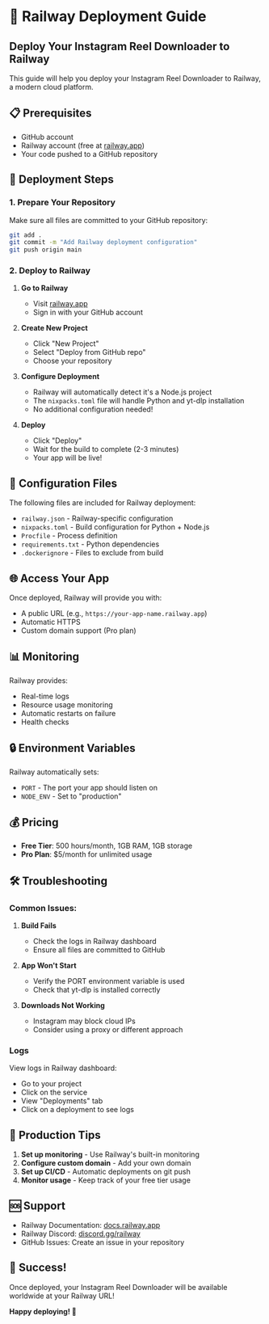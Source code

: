 # 🚀 Railway Deployment Guide

## Deploy Your Instagram Reel Downloader to Railway

This guide will help you deploy your Instagram Reel Downloader to Railway, a modern cloud platform.

## 📋 Prerequisites

- GitHub account
- Railway account (free at [railway.app](https://railway.app))
- Your code pushed to a GitHub repository

## 🚀 Deployment Steps

### 1. Prepare Your Repository

Make sure all files are committed to your GitHub repository:

```bash
git add .
git commit -m "Add Railway deployment configuration"
git push origin main
```

### 2. Deploy to Railway

1. **Go to Railway**
   - Visit [railway.app](https://railway.app)
   - Sign in with your GitHub account

2. **Create New Project**
   - Click "New Project"
   - Select "Deploy from GitHub repo"
   - Choose your repository

3. **Configure Deployment**
   - Railway will automatically detect it's a Node.js project
   - The `nixpacks.toml` file will handle Python and yt-dlp installation
   - No additional configuration needed!

4. **Deploy**
   - Click "Deploy"
   - Wait for the build to complete (2-3 minutes)
   - Your app will be live!

## 🔧 Configuration Files

The following files are included for Railway deployment:

- `railway.json` - Railway-specific configuration
- `nixpacks.toml` - Build configuration for Python + Node.js
- `Procfile` - Process definition
- `requirements.txt` - Python dependencies
- `.dockerignore` - Files to exclude from build

## 🌐 Access Your App

Once deployed, Railway will provide you with:
- A public URL (e.g., `https://your-app-name.railway.app`)
- Automatic HTTPS
- Custom domain support (Pro plan)

## 📊 Monitoring

Railway provides:
- Real-time logs
- Resource usage monitoring
- Automatic restarts on failure
- Health checks

## 🔒 Environment Variables

Railway automatically sets:
- `PORT` - The port your app should listen on
- `NODE_ENV` - Set to "production"

## 💰 Pricing

- **Free Tier**: 500 hours/month, 1GB RAM, 1GB storage
- **Pro Plan**: $5/month for unlimited usage

## 🛠️ Troubleshooting

### Common Issues:

1. **Build Fails**
   - Check the logs in Railway dashboard
   - Ensure all files are committed to GitHub

2. **App Won't Start**
   - Verify the PORT environment variable is used
   - Check that yt-dlp is installed correctly

3. **Downloads Not Working**
   - Instagram may block cloud IPs
   - Consider using a proxy or different approach

### Logs

View logs in Railway dashboard:
- Go to your project
- Click on the service
- View "Deployments" tab
- Click on a deployment to see logs

## 🎯 Production Tips

1. **Set up monitoring** - Use Railway's built-in monitoring
2. **Configure custom domain** - Add your own domain
3. **Set up CI/CD** - Automatic deployments on git push
4. **Monitor usage** - Keep track of your free tier usage

## 🆘 Support

- Railway Documentation: [docs.railway.app](https://docs.railway.app)
- Railway Discord: [discord.gg/railway](https://discord.gg/railway)
- GitHub Issues: Create an issue in your repository

## 🎉 Success!

Once deployed, your Instagram Reel Downloader will be available worldwide at your Railway URL!

**Happy deploying! 🚀**
